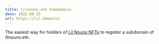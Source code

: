 ```yaml
---
title: lilnouns.eth Subdomains
date: 2022-08-25
url: https://lil.domains/
---
```


The easiest way for holders of [Lil Nouns NFTs](https://lilnouns.wtf/) to register a subdomain of lilnouns.eth.

